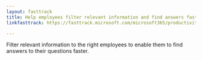 ```yaml
---
layout: fasttrack
title: Help employees filter relevant information and find answers faster
linkfasttrack: https://fasttrack.microsoft.com/microsoft365/productivitylibrary/Help-employees-filter-relevant-information-and-find-answers-faster 

---
```

Filter relevant information to the right employees to enable them to find answers to their questions faster.